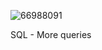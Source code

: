 ![66988091](https://github.com/petboa/alx-higher_level_programming/assets/112291489/bcc1549b-4405-41fe-aae6-d3b07240d64a)

SQL - More queries